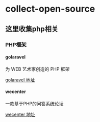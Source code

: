 collect-open-source
==================

## 这里收集php相关


### PHP框架

#### golaravel
为 WEB 艺术家创造的 PHP 框架

[golaravel 地址](http://www.golaravel.com/)

#### wecenter
一款基于PHP的问答系统论坛

[wecenter 地址](https://github.com/wecenter/wecenter)